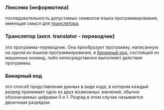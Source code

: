 ### Лексема (информатика)
последовательность допустимых символов языка программирования, имеющая смысл для [транслятора](https://github.com/GlebFeklistov/programming-is-simple/blob/master/dictionary.md#%D1%82%D1%80%D0%B0%D0%BD%D1%81%D0%BB%D1%8F%D1%82%D0%BE%D1%80-%D0%B0%D0%BD%D0%B3%D0%BB-translator---%D0%BF%D0%B5%D1%80%D0%B5%D0%B2%D0%BE%D0%B4%D1%87%D0%B8%D0%BA).

### Транслятор (англ. translator - переводчик)
это программа-переводчик. Она преобразует программу, написанную на одном из языков программирования, в [бинарный код](https://github.com/GlebFeklistov/programming-is-simple/blob/master/dictionary.md#%D0%B1%D0%B8%D0%BD%D0%B0%D1%80%D0%BD%D1%8B%D0%B9-%D0%BA%D0%BE%D0%B4), состоящей из машинных команд, либо непосредственно выполняет действия программы.

### Бинарный код
это способ представления данных в виде кода, в котором каждый разряд принимает одно из двух возможных значений, обычно обозначаемых цифрами 0 и 1. Разряд в этом случае называется двоичным разрядом.
